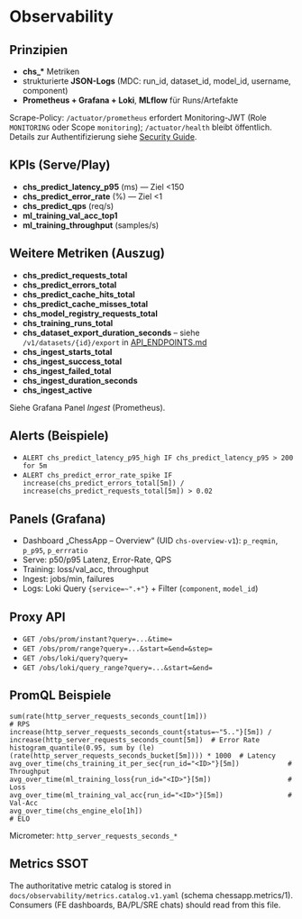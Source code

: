 # Observability

## Prinzipien

- **chs\_\*** Metriken
- strukturierte **JSON-Logs** (MDC: run_id, dataset_id, model_id, username, component)
- **Prometheus + Grafana + Loki**, **MLflow** für Runs/Artefakte

Scrape-Policy: `/actuator/prometheus` erfordert Monitoring-JWT (Role `MONITORING` oder Scope `monitoring`); `/actuator/health` bleibt öffentlich. Details zur Authentifizierung siehe [Security Guide](SECURITY_GUIDE.md).

## KPIs (Serve/Play)

- **chs_predict_latency_p95** (ms) — Ziel <150
- **chs_predict_error_rate** (%) — Ziel <1
- **chs_predict_qps** (req/s)
- **ml_training_val_acc_top1**
- **ml_training_throughput** (samples/s)

## Weitere Metriken (Auszug)

- **chs_predict_requests_total**
- **chs_predict_errors_total**
- **chs_predict_cache_hits_total**
- **chs_predict_cache_misses_total**
- **chs_model_registry_requests_total**
- **chs_training_runs_total**
- **chs_dataset_export_duration_seconds** – siehe `/v1/datasets/{id}/export` in [API_ENDPOINTS.md](API_ENDPOINTS.md)
- **chs_ingest_starts_total**
- **chs_ingest_success_total**
- **chs_ingest_failed_total**
- **chs_ingest_duration_seconds**
- **chs_ingest_active**

Siehe Grafana Panel *Ingest* (Prometheus).

## Alerts (Beispiele)

- `ALERT chs_predict_latency_p95_high IF chs_predict_latency_p95 > 200 for 5m`
- `ALERT chs_predict_error_rate_spike IF increase(chs_predict_errors_total[5m]) / increase(chs_predict_requests_total[5m]) > 0.02`

## Panels (Grafana)

- Dashboard „ChessApp – Overview“ (UID `chs-overview-v1`): `p_reqmin`, `p_p95`, `p_errratio`
- Serve: p50/p95 Latenz, Error-Rate, QPS
- Training: loss/val_acc, throughput
- Ingest: jobs/min, failures
- Logs: Loki Query `{service=~".+"}` + Filter (`component`, `model_id`)

## Proxy API

- `GET /obs/prom/instant?query=...&time=`
- `GET /obs/prom/range?query=...&start=&end=&step=`
- `GET /obs/loki/query?query=`
- `GET /obs/loki/query_range?query=...&start=&end=`

## PromQL Beispiele

```
sum(rate(http_server_requests_seconds_count[1m]))                     # RPS
increase(http_server_requests_seconds_count{status=~"5.."}[5m]) / increase(http_server_requests_seconds_count[5m])  # Error Rate
histogram_quantile(0.95, sum by (le) (rate(http_server_requests_seconds_bucket[5m]))) * 1000  # Latency
avg_over_time(chs_training_it_per_sec{run_id="<ID>"}[5m])            # Throughput
avg_over_time(ml_training_loss{run_id="<ID>"}[5m])                   # Loss
avg_over_time(ml_training_val_acc{run_id="<ID>"}[5m])                # Val-Acc
avg_over_time(chs_engine_elo[1h])                                     # ELO
```

Micrometer: `http_server_requests_seconds_*`

## Metrics SSOT
The authoritative metric catalog is stored in `docs/observability/metrics.catalog.v1.yaml` (schema chessapp.metrics/1).
Consumers (FE dashboards, BA/PL/SRE chats) should read from this file.
